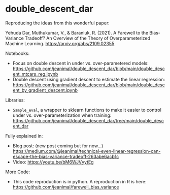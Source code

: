 # double_descent_dar

Reproducing the ideas from this wonderful paper:

Yehuda Dar, Muthukumar, V., & Baraniuk, R. (2021). A Farewell to the
Bias-Variance Tradeoff? An Overview of the Theory of Overparameterized
Machine Learning. https://arxiv.org/abs/2109.02355

Notebooks:
- Focus on double descent in under vs. over-parametered models: https://github.com/jeanimal/double_descent_dar/blob/main/double_descent_mtcars_reg.ipynb
- Double descent using gradient descent to estimate the linear regression: https://github.com/jeanimal/double_descent_dar/blob/main/double_descent_by_gradient_descent.ipynb

Libraries:
- `Sample_eval`, a wrapper to sklearn functions to make it easier to control under vs. over-parameterization when training: https://github.com/jeanimal/double_descent_dar/tree/main/double_descent_dar 

Fully explained in:

- Blog post: (new post coming but for now...)
  https://medium.com/@jeanimal/technical-even-linear-regression-can-escape-the-bias-variance-tradeoff-263abe6acb1c
- Video: https://youtu.be/bM6WJVyytEg

More Code:

- This code reproduction is in python. A reproduction in R is here:
  https://github.com/jeanimal/farewell_bias_variance
